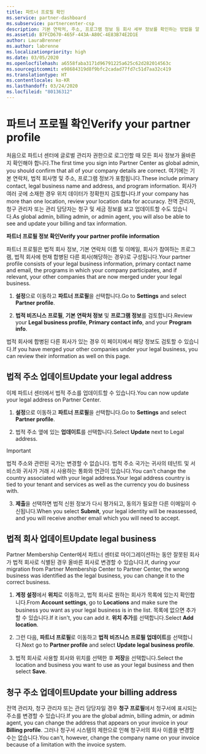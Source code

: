 ```yaml
---
title: 파트너 프로필 확인
ms.service: partner-dashboard
ms.subservice: partnercenter-csp
description: 기본 연락처, 주소, 프로그램 정보 등 회사 세부 정보를 확인하는 방법을 알아봅니다. 또한 법률 및 청구 주소를 업데이트할 수 있습니다.
ms.assetid: B7FCD670-465F-443A-A80C-4E83B74E2D1E
author: LauraBrenner
ms.author: labrenne
ms.localizationpriority: high
ms.date: 03/05/2020
ms.openlocfilehash: a6558faba3171d96791225a625c62d282014563c
ms.sourcegitcommit: e98684319d8f9bfc2cadad77fd7c51d7aa32c419
ms.translationtype: HT
ms.contentlocale: ko-KR
ms.lasthandoff: 03/24/2020
ms.locfileid: "80136312"
---
```

# <a name="verify-your-partner-profile"></a><span data-ttu-id="511f0-104">파트너 프로필 확인</span><span class="sxs-lookup"><span data-stu-id="511f0-104">Verify your partner profile</span></span>

<span data-ttu-id="511f0-105">처음으로 파트너 센터에 글로벌 관리자 권한으로 로그인할 때 모든 회사 정보가 올바른지 확인해야 합니다.</span><span class="sxs-lookup"><span data-stu-id="511f0-105">The first time you sign into Partner Center as global admin, you should confirm that all of your company details are correct.</span></span> <span data-ttu-id="511f0-106">여기에는 기본 연락처, 법적 회사명 및 주소, 프로그램 정보가 포함됩니다.</span><span class="sxs-lookup"><span data-stu-id="511f0-106">These include primary contact, legal business name and address, and program information.</span></span> <span data-ttu-id="511f0-107">회사가 여러 곳에 소재한 경우 위치 데이터가 정확한지 검토합니다.</span><span class="sxs-lookup"><span data-stu-id="511f0-107">If your company has more than one location, review your location data for accuracy.</span></span> <span data-ttu-id="511f0-108">전역 관리자, 청구 관리자 또는 관리 담당자는 청구 및 세금 정보를 보고 업데이트할 수도 있습니다.</span><span class="sxs-lookup"><span data-stu-id="511f0-108">As global admin, billing admin, or admin agent, you will also be able to see and update your billing and tax information.</span></span> 

<span data-ttu-id="511f0-109">**파트너 프로필 정보 확인**</span><span class="sxs-lookup"><span data-stu-id="511f0-109">**Verify your partner profile information**</span></span>

<span data-ttu-id="511f0-110">파트너 프로필은 법적 회사 정보, 기본 연락처 이름 및 이메일, 회사가 참여하는 프로그램, 법적 회사에 현재 합병된 다른 회사(해당하는 경우)로 구성됩니다.</span><span class="sxs-lookup"><span data-stu-id="511f0-110">Your partner profile consists of your legal business information, primary contact name and email, the programs in which your company participates, and if relevant, your other companies that are now merged under your legal business.</span></span>

1.  <span data-ttu-id="511f0-111">**설정**으로 이동하고 **파트너 프로필**을 선택합니다.</span><span class="sxs-lookup"><span data-stu-id="511f0-111">Go to **Settings** and select **Partner profile**.</span></span>

2.  <span data-ttu-id="511f0-112">**법적 비즈니스 프로필**, **기본 연락처 정보** 및 **프로그램 정보**를 검토합니다.</span><span class="sxs-lookup"><span data-stu-id="511f0-112">Review your **Legal business profile**, **Primary contact info**, and your **Program info**.</span></span>

<span data-ttu-id="511f0-113">법적 회사에 합병된 다른 회사가 있는 경우 이 페이지에서 해당 정보도 검토할 수 있습니다.</span><span class="sxs-lookup"><span data-stu-id="511f0-113">If you have merged your other companies under your legal business, you can review their information as well on this page.</span></span>

## <a name="update-your-legal-address"></a><span data-ttu-id="511f0-114">법적 주소 업데이트</span><span class="sxs-lookup"><span data-stu-id="511f0-114">Update your legal address</span></span>

<span data-ttu-id="511f0-115">이제 파트너 센터에서 법적 주소를 업데이트할 수 있습니다.</span><span class="sxs-lookup"><span data-stu-id="511f0-115">You can now update your legal address on Partner Center.</span></span>

1. <span data-ttu-id="511f0-116">**설정**으로 이동하고 **파트너 프로필**을 선택합니다.</span><span class="sxs-lookup"><span data-stu-id="511f0-116">Go to **Settings** and select **Partner profile**.</span></span> 

2. <span data-ttu-id="511f0-117">법적 주소 옆에 있는 **업데이트**를 선택합니다.</span><span class="sxs-lookup"><span data-stu-id="511f0-117">Select **Update** next to Legal address.</span></span> 

>[!Important]
><span data-ttu-id="511f0-118">법적 주소와 관련된 국가는 변경할 수 없습니다. 법적 주소 국가는 귀사의 테넌트 및 서비스와 귀사가 거래 시 사용하는 통화와 연관이 있습니다.</span><span class="sxs-lookup"><span data-stu-id="511f0-118">You can't change the country associated with your legal address.Your legal address country is tied to your tenant and services as well as the currency you do business with.</span></span> 

3. <span data-ttu-id="511f0-119">**제출**을 선택하면 법적 신원 정보가 다시 평가되고, 동의가 필요한 다른 이메일이 수신됩니다.</span><span class="sxs-lookup"><span data-stu-id="511f0-119">When you select **Submit**, your legal identity will be reassessed, and you will receive another email which you will need to accept.</span></span>

## <a name="update-legal-business"></a><span data-ttu-id="511f0-120">법적 회사 업데이트</span><span class="sxs-lookup"><span data-stu-id="511f0-120">Update legal business</span></span>

<span data-ttu-id="511f0-121">Partner Membership Center에서 파트너 센터로 마이그레이션하는 동안 잘못된 회사가 법적 회사로 식별된 경우 올바른 회사로 변경할 수 있습니다.</span><span class="sxs-lookup"><span data-stu-id="511f0-121">If, during your migration from Partner Membership Center to Partner Center, the wrong business was identified as the legal business, you can change it to the correct business.</span></span>

1. <span data-ttu-id="511f0-122">**계정 설정**에서 **위치**로 이동하고, 법적 회사로 원하는 회사가 목록에 있는지 확인합니다.</span><span class="sxs-lookup"><span data-stu-id="511f0-122">From **Account settings**, go to **Locations** and make sure the business you want as your legal business is in the list.</span></span> <span data-ttu-id="511f0-123">목록에 없으면 추가할 수 있습니다.</span><span class="sxs-lookup"><span data-stu-id="511f0-123">If it isn't, you can add it.</span></span> <span data-ttu-id="511f0-124">**위치 추가**를 선택합니다.</span><span class="sxs-lookup"><span data-stu-id="511f0-124">Select **Add location**.</span></span>

2.    <span data-ttu-id="511f0-125">그런 다음, **파트너 프로필**로 이동하고 **법적 비즈니스 프로필 업데이트**를 선택합니다.</span><span class="sxs-lookup"><span data-stu-id="511f0-125">Next go to **Partner profile** and select **Update legal business profile**.</span></span>

3.    <span data-ttu-id="511f0-126">법적 회사로 사용할 회사와 위치를 선택한 후 **저장**을 선택합니다.</span><span class="sxs-lookup"><span data-stu-id="511f0-126">Select the location and business you want to use as your legal business and then select **Save**.</span></span>

## <a name="update-your-billing-address"></a><span data-ttu-id="511f0-127">청구 주소 업데이트</span><span class="sxs-lookup"><span data-stu-id="511f0-127">Update your billing address</span></span>

<span data-ttu-id="511f0-128">전역 관리자, 청구 관리자 또는 관리 담당자일 경우 **청구 프로필**에서 청구서에 표시되는 주소를 변경할 수 있습니다.</span><span class="sxs-lookup"><span data-stu-id="511f0-128">If you are the global admin, billing admin, or admin agent, you can change the address that appears on your invoice in your **Billing profile**.</span></span> <span data-ttu-id="511f0-129">그러나 청구서 시스템의 제한으로 인해 청구서의 회사 이름을 변경할 수는 없습니다.</span><span class="sxs-lookup"><span data-stu-id="511f0-129">You can't, however, change the company name on your invoice because of a limitation with the invoice system.</span></span>

 


